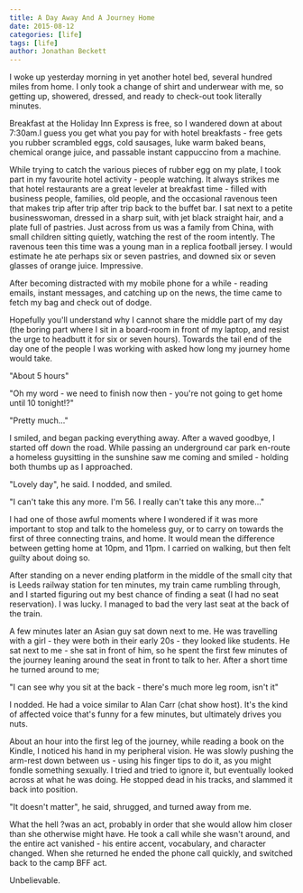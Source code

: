 ```yaml
---
title: A Day Away And A Journey Home
date: 2015-08-12
categories: [life]
tags: [life]
author: Jonathan Beckett
---
```


I woke up yesterday morning in yet another hotel bed, several hundred miles from home. I only took a change of shirt and underwear with me, so getting up, showered, dressed, and ready to check-out took literally minutes.

Breakfast at the Holiday Inn Express is free, so I wandered down at about 7:30am.I guess you get what you pay for with hotel breakfasts - free gets you rubber scrambled eggs, cold sausages, luke warm baked beans, chemical orange juice, and passable instant cappuccino from a machine.

While trying to catch the various pieces of rubber egg on my plate, I took part in my favourite hotel activity - people watching. It always strikes me that hotel restaurants are a great leveler at breakfast time - filled with business people, families, old people, and the occasional ravenous teen that makes trip after trip after trip back to the buffet bar. I sat next to a petite businesswoman, dressed in a sharp suit, with jet black straight hair, and a plate full of pastries. Just across from us was a family from China, with small children sitting quietly, watching the rest of the room intently. The ravenous teen this time was a young man in a replica football jersey. I would estimate he ate perhaps six or seven pastries, and downed six or seven glasses of orange juice. Impressive.

After becoming distracted with my mobile phone for a while - reading emails, instant messages, and catching up on the news, the time came to fetch my bag and check out of dodge.

Hopefully you'll understand why I cannot share the middle part of my day (the boring part where I sit in a board-room in front of my laptop, and resist the urge to headbutt it for six or seven hours). Towards the tail end of the day one of the people I was working with asked how long my journey home would take.

"About 5 hours"

"Oh my word - we need to finish now then - you're not going to get home until 10 tonight!?"

"Pretty much..."

I smiled, and began packing everything away. After a waved goodbye, I started off down the road. While passing an underground car park en-route a homeless guysitting in the sunshine saw me coming and smiled - holding both thumbs up as I approached.

"Lovely day", he said. I nodded, and smiled.

"I can't take this any more. I'm 56. I really can't take this any more..."

I had one of those awful moments where I wondered if it was more important to stop and talk to the homeless guy, or to carry on towards the first of three connecting trains, and home. It would mean the difference between getting home at 10pm, and 11pm. I carried on walking, but then felt guilty about doing so.

After standing on a never ending platform in the middle of the small city that is Leeds railway station for ten minutes, my train came rumbling through, and I started figuring out my best chance of finding a seat (I had no seat reservation). I was lucky. I managed to bad the very last seat at the back of the train.

A few minutes later an Asian guy sat down next to me. He was travelling with a girl - they were both in their early 20s - they looked like students. He sat next to me - she sat in front of him, so he spent the first few minutes of the journey leaning around the seat in front to talk to her. After a short time he turned around to me;

"I can see why you sit at the back - there's much more leg room, isn't it"

I nodded. He had a voice similar to Alan Carr (chat show host). It's the kind of affected voice that's funny for a few minutes, but ultimately drives you nuts.

About an hour into the first leg of the journey, while reading a book on the Kindle, I noticed his hand in my peripheral vision. He was slowly pushing the arm-rest down between us - using his finger tips to do it, as you might fondle something sexually. I tried and tried to ignore it, but eventually looked across at what he was doing. He stopped dead in his tracks, and slammed it back into position.

"It doesn't matter", he said, shrugged, and turned away from me.

What the hell ?was an act, probably in order that she would allow him closer than she otherwise might have. He took a call while she wasn't around, and the entire act vanished - his entire accent, vocabulary, and character changed. When she returned he ended the phone call quickly, and switched back to the camp BFF act.

Unbelievable.